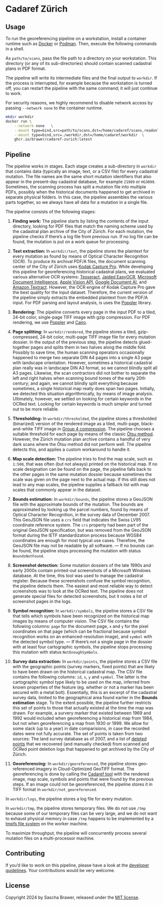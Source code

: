# Cadaref Zürich

## Usage

To run the georeferencing pipeline on a workstation, install a container
runtime such as [Docker](https://www.docker.com/products/docker-desktop/)
or [Podman](https://podman.io/docs/installation). Then, execute the following
commands in a shell.

As `path/to/scans`, pass the file path to a directory on your
workstation. This directory (or any of its sub-directories) should
contain scanned cadastral plans in PDF format.

The pipeline will write its intermediate files and the final output
to `workdir`. If the process is interrupted, for example because
the workstation is turned off, you can restart the pipeline with
the same command; it will just continue to work.

For security reasons, we highly recommend to disable network access
by passing `--network none` to the container runtime.

```sh
mkdir workdir
docker run \
    --network none   \
    --mount type=bind,src=path/to/scans,dst=/home/cadaref/scans,readonly   \
    --mount type=bind,src=./workdir,dst=/home/cadaref/workdir  \
    ghcr.io/brawer/cadaref-zurich:latest
```

## Pipeline

The pipeline works in stages. Each stage creates a sub-directory in
`workdir` that contains data (typically an image, text, or a CSV file)
for every cadastral mutation. The file names are the same short
mutation identifiers that also appear in the present-day cadastral
database, for example `21989` or `HG3099`.  Sometimes, the scanning
process has split a mutation file into multiple PDFs, possibly when
the historical documents happened to get archived in separate physical
folders. In this case, the pipeline assembles the various parts together,
so we always have all data for a mutation in a single file.

The pipeline consists of the following stages:

1. **Finding work:** The pipeline starts by listing the contents
of the input directory, looking for PDF files that match the
naming scheme used by the cadastral plan archive of the City of Zürich.
For each mutation, the pipeline checks if there’s a log file from
previous run. If no log file can be found, the mutation is put on
a work queue for processing.

2. **Text extraction:** In `workdir/text`, the pipeline stores the
plaintext for every mutation as found by means of Optical Character
Recognition (OCR). To produce its archival PDF/A files, the document
scanning center of the City of Zürich uses
[Kodak Capture Pro](https://support.alarisworld.com/en-us/capture-pro-software).
While developing this pipeline for georeferencing historical cadastral plans,
we evaluated various alternative OCR systems:
[Tesseract](https://tesseract-ocr.github.io/tessdoc/),
[Jaided EasyOCR](https://www.jaided.ai/easyocr_enterprise/),
[Microsoft Document Intelligence](https://learn.microsoft.com/en-us/azure/ai-services/document-intelligence/prebuilt/read),
[Apple Vision API](https://developer.apple.com/documentation/vision),
[Google Document AI](https://cloud.google.com/document-ai),
and [Amazon Textract](https://aws.amazon.com/textract/).
However, the OCR engine of Kodak Capture Pro
gave the best quality for the input dataset.
Therefore, the current version of the pipeline simply extracts
the embedded plaintext from the PDF/A input. For PDF parsing
and layout analysis, is uses the [Poppler](https://poppler.freedesktop.org/)
library.

3. **Rendering:** The pipeline converts every page in the input PDF
to a tiled, 24-bit color, single-page TIFF image with gzip compression.
For PDF rendering, we use [Poppler](https://poppler.freedesktop.org/)
and [Cairo](https://www.cairographics.org/).

4. **Page splitting:** In `workdir/rendered`, the pipeline stores a
tiled, gzip-compressed, 24-bit color, multi-page TIFF image file
for every mutation dossier. In the output of the previous step,
the pipeline detects glued-together pages and splits them in two halves
along the middle fold. Possibly to save time, the human scanning operators
occasionally happened to merge two separate DIN A4 pages into a single A3
page with landscape orientation. However, sometimes a historical cadastral
plan really was in landscape DIN A3 format, so we cannot blindly split
all A3 pages. Likewise, the scan contractors did not bother to separate
the left and right halves when scanning bound tomes of the early 20th century;
and again, we cannot blindly split everything because sometimes, a single
historical map really does span two pages. Initially, we detected this
situation algorithmically, by means of image analysis.
Ultimately, however, we settled on looking for certain keywords
in the OCRed text. Looking for certain keywords is much simpler and turned
out to be more reliable.

5. **Thresholding:** In `workdir/thresholded`, the pipeline stores
a thresholded (binarized) version of the rendered image as a tiled,
multi-page, black-and-white TIFF image in [Group 4 compression](https://en.wikipedia.org/wiki/Group_4_compression). The pipeline chooses a suitable
threshold for each page by means of the classic [Ōtsu method](https://en.wikipedia.org/wiki/Otsu%27s_method). However, the Zürich mutation plan archive
contains a handful of very dark scans where the Ōtsu method did not
perform well. The pipeline detects this, and applies a custom workaround
to handle it.

6. **Map scale detection:** The pipeline tries to find the map scale,
such as `1:500`, that was often (but not always) printed on the historical
map. If no scale designation can be found on the page, the pipeline falls
back to the other pages in the same mutation dossier because sometimes
the scale was given on the page next to the actual map. If this still
does not lead to any map scales, the pipeline supplies a fallback list
with map scales that commonly appear in the dataset.

7. **Bounds estimation:** In `workdir/bounds`, the pipeline stores a
GeoJSON file with the approximate bounds of the mutation.  The bounds
are approximated by looking up the parcel numbers, found by means of
Optical Character Recognition, in the survey data of December 2007.
This GeoJSON file uses a `crs` field that indicates the Swiss LV95
coordinate reference system. The `crs` property had been part of the
original GeoJSON specification, but was removed from the GeoJSON format
during the IETF standardization process because WGS84 coordinates are
enough for most typical use cases. Therefore, the GeoJSON file
may not be readable by all software. — If no bounds can be found,
the pipeline stops processing the mutation with status `BoundsNotFound`.

8. **Screenshot detection:** Some mutation dossiers of the late 1990s
and early 2000s contain printed-out screenshots of a Microsoft Windows
database. At the time, this tool was used to manage the cadastral
register. Because these screenshots confuse the symbol recognition,
the pipeline detects them. The easiest and most reliable way to detect
screenshots was to look at the OCRed text.  The pipeline does not
generate special files for detected screenshots, but it notes a list
of screenshot pages in the logs.

9. **Symbol recognition:** In `workdir/symbols`, the pipeline stores
a CSV file that tells which symbols have been recognized on the historical
map images by means of computer vision. The CSV file contains the
following columns: `page` for the document page, `x` and `y` for
the pixel coordinates on that page (which can be fractional because
symbol recognition works on an enhanced-resolution image), and
`symbol` with the detected symbol type. — If there’s not a single page
in the dossier with at least four cartographic symbols, the pipeline
stops processing this mutation with status `NotEnoughSymbols`.

10. **Survey data extraction:** In `workdir/points`, the pipeline
stores a CSV file with the geographic points (survey markers, fixed
points) that are likely to have been drawn on the historical cadastral
map.  The CSV file contains the following columns: `id`, `x`, `y` and
`symbol`.  The latter is the cartographic symbol type likely to be
used on the map, inferred from known properties of the feature
(eg. whether or not a marker has been secured with a metal
bolt). Essentially, this is an excerpt of the cadastral survey data,
limited to the geographical area found earlier in the **Bounds
estimation** stage.  To the extent possible, the pipeline further
restricts this set of points to those that actually existed at the
time the map was drawn. For example, a survery marker that existed
between 1969 and 1992 would included when georeferencing a historical
map from 1984, but not when georeferencing a map from 1930 or 1999. We
allow for some slack (up to a year) in date comparisions, in case the
recorded dates were not fully accurate. The set of points is taken
from two sources: The land survey database as of 2007, and a list of
[deleted points](src/deleted_points.csv) that we recovered (and
manually checked) from scanned and OCRed point deletion logs that
happened to get archived by the City of Zürich.

11. **Georeferencing:** In `workdir/georeferenced`, the pipeline stores
geo-referenced imagery in Cloud-Optimized GeoTIFF format. The georeferencing
is done by calling the [Cadaref tool](https://github.com/brawer/cadaref)
with the rendered image, map scale, symbols and points that were found
by the previous steps. If an image could not be georeferenced, the pipeline
stores it in TIFF format in `workdir/not_georeferenced`.


In `workdir/logs`, the pipeline stores a log file for every
mutation.

In `workdir/tmp`, the pipeline stores temporary files. We do not use `/tmp`
because some of our temporary files can be very large, and we do not
want to exhaust physical memory in case `/tmp` happens to be implemented
by a [tmpfs file system](https://en.wikipedia.org/wiki/Tmpfs) on the
worker machine.

To maximize throughput, the pipeline will concurrently process several
mutation files on a multi-processor machine.


## Contributing

If you’d like to work on this pipeline, please have a look at
the [developer guidelines](docs/CONTRIBUTING.md). Your contributions
would be very welcome.


## License

Copyright 2024 by Sascha Brawer, released under the [MIT license](LICENSE).
